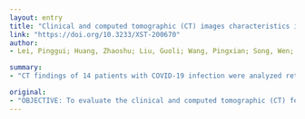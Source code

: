 ```yaml
---
layout: entry
title: "Clinical and computed tomographic (CT) images characteristics in the patients with COVID-19 infection: What should radiologists need to know?"
link: "https://doi.org/10.3233/XST-200670"
author:
- Lei, Pinggui; Huang, Zhaoshu; Liu, Guoli; Wang, Pingxian; Song, Wen; Mao, Jujiang; Shen, Guiquan; Zhou, Shi; Qian, Wei; Jiao, Jun

summary:
- "CT findings of 14 patients with COVID-19 infection were analyzed retrospectively. CT findings include the extension and distribution of lesion, the ground-glass opacity (GGO), consolidation, bronchovascular enlarged, irregular linear appearances, pleural effusion, and lymphadenopathy. Eight patients had the exposure history for recent travel to Wuhan of Hubei province (8/14, 57%), 6 had exposure."

original:
- "OBJECTIVE: To evaluate the clinical and computed tomographic (CT) features in the patients with COVID-19 pneumonia confirmed by the real-time reverse transcriptase polymerase chain reaction (rRT-PCR) amplification of the viral DNA from a sputum sample. MATERIAL AND METHODS: Clinical information and CT findings of a total of 14 patients with COVID-19 infection (age range, 12-83 years; females 6) were analyzed retrospectively. The clinical information includes the history of exposure, laboratory results, and the symptoms (such as fever, cough, headache, etc.); CT findings of chest include the extension and distribution of lesion, the ground-glass opacity (GGO), consolidation, bronchovascular enlarged, irregular linear appearances, pleural effusion, and lymphadenopathy. RESULTS: Eight patients had the exposure history for recent travel to Wuhan of Hubei province (8/14, 57%), 6 had the exposure to patients with COVID-19 infection. Significant statistical differences were observed in lymphocyte percentage decreased and C-reactive protein elevated (p = 0.015). Seven patients had fever, 7 had cough, 2 had headache, 3 had fatigue, 1 had body soreness, 3 had diarrhea, and 2 had no obvious symptoms. In chest CT examination, 10 patients were positive (10/14, 71.43%). Among these patients, 9 had lesions involving both lungs (9/10, 90%), 8 had lesions involving 4 to 5 lobes (8/10, 80%). Most of lesions were distributed peripherally and the most significant lesions were observed in the right lower lobe in 9 patients (9/10, 90%). Nodules were observed in 5 patients (5/10, 50%); GGO, consolidation, and bronchovascular enlarged were shown in 9 patients (9/10, 90%); irregular linear appearances were revealed in 7 patients (7/10, 70%); and pleural effusions were exhibited in 2 patients (2/10, 20%). Last, no patients showed lymphadenopathy. CONCLUSION: There were some typical CT features for diagnosis of COVID-19 pneumonia. The radiologists should know these CT findings and clinical information, which could help for accurate analysis in the patients with 2019 novel coronavirus infection."
---
```


